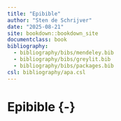 ```yaml
--- 
title: "Epibible"
author: "Sten de Schrijver"
date: "2025-08-21"
site: bookdown::bookdown_site
documentclass: book
bibliography: 
  - bibliography/bibs/mendeley.bib
  - bibliography/bibs/greylit.bib
  - bibliography/bibs/packages.bib  
csl: bibliography/apa.csl
---
```


# Epibible {-}




